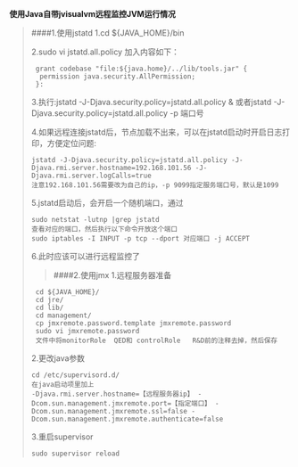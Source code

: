 **使用Java自带jvisualvm远程监控JVM运行情况**

>####1.使用jstatd
>1.cd ${JAVA_HOME}/bin
>
>2.sudo vi jstatd.all.policy
>加入内容如下：<br>
>
>      grant codebase "file:${java.home}/../lib/tools.jar" {
>       permission java.security.AllPermission;
>      }:
>
>3.执行:jstatd -J-Djava.security.policy=jstatd.all.policy &
> 或者jstatd -J-Djava.security.policy=jstatd.all.policy -p 端口号
>
>4.如果远程连接jstatd后，节点加载不出来，可以在jstatd启动时开启日志打印，方便定位问题:
>
>     jstatd -J-Djava.security.policy=jstatd.all.policy -J-Djava.rmi.server.hostname=192.168.101.56 -J-Djava.rmi.server.logCalls=true
>     注意192.168.101.56需要改为自己的ip，-p 9099指定服务端口号，默认是1099
>
>5.jstatd启动后，会开启一个随机端口，通过
>                 
>     sudo netstat -lutnp |grep jstatd 
>     查看对应的端口，然后执行以下命令开放这个端口
>     sudo iptables -I INPUT -p tcp --dport 对应端口 -j ACCEPT
>
>6.此时应该可以进行远程监控了     
>
>
>
>>####2.使用jmx
>1.远程服务器准备
>           
>      cd ${JAVA_HOME}/
>      cd jre/
>      cd lib/
>      cd management/
>      cp jmxremote.password.template jmxremote.password
>      sudo vi jmxremote.password
>      文件中将monitorRole  QED和 controlRole   R&D前的注释去掉，然后保存 
>
>2.更改java参数
>    
>     cd /etc/supervisord.d/  
>     在java启动项里加上
>     -Djava.rmi.server.hostname=【远程服务器ip】 -Dcom.sun.management.jmxremote.port=【指定端口】 -Dcom.sun.management.jmxremote.ssl=false -Dcom.sun.management.jmxremote.authenticate=false
>
>3.重启supervisor
>   
>     sudo supervisor reload
>



        